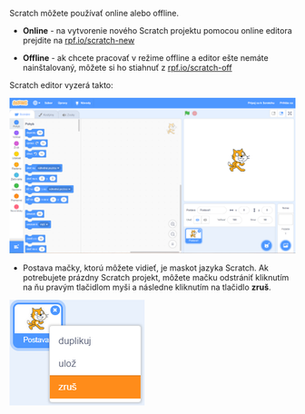 Scratch môžete používať online alebo offline.

+ **Online** - na vytvorenie nového Scratch projektu pomocou online editora prejdite na <a href="http://rpf.io/scratch-new" target="_blank">rpf.io/scratch-new</a>

+ **Offline** - ak chcete pracovať v režime offline a editor ešte nemáte nainštalovaný, môžete si ho stiahnuť z <a href="http://rpf.io/scratch-off" target="_blank">rpf.io/scratch-off</a>

Scratch editor vyzerá takto:

![snímka obrazovky](images/scratch-editor.png)

+ Postava mačky, ktorú môžete vidieť, je maskot jazyka Scratch. Ak potrebujete prázdny Scratch projekt, môžete mačku odstrániť kliknutím na ňu pravým tlačidlom myši a následne kliknutím na tlačidlo **zruš**.

![snímka obrazovky](images/delete.png)